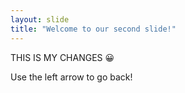 ```yaml
---
layout: slide
title: "Welcome to our second slide!"
---
```

THIS IS MY CHANGES :grinning:

Use the left arrow to go back!
